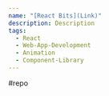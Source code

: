 ```yaml
---
name: "[React Bits](Link)"
description: Description
tags:
  - React
  - Web-App-Development
  - Animation
  - Component-Library
---
```

#repo